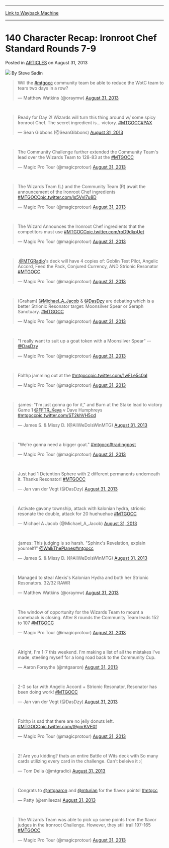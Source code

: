 
---
[Link to Wayback Machine](https://web.archive.org/web/20151018131434/http://magic.wizards.com/en/articles/archive/140-character-recap-ironroot-chef-standard-rounds-7-9-2013-08-31)

[_metadata_:author]:- "Steve Sadin"
[_metadata_:description]:- "//--> Will the #mtgocc community team be able to reduce the WotC team to tears two days in a row?"
[_metadata_:generator]:- "Drupal 7 (http://drupal.org)"
[_metadata_:node]:- "295546"
[_metadata_:publish_date]:- "2013-08-31"
[_metadata_:source]:- "div-main-content"
[_metadata_:title]:- "140 Character Recap: Ironroot Chef Standard Rounds 7-9"
[_metadata_:wayback_capture_timestamp]:- "2015-10-18 13:14:34"
[_metadata_:wayback_raw_url]:- "https://web.archive.org/web/20151018131434id_/http://magic.wizards.com/en/articles/archive/140-character-recap-ironroot-chef-standard-rounds-7-9-2013-08-31"
[_metadata_:wayback_url]:- "http://magic.wizards.com/en/articles/archive/140-character-recap-ironroot-chef-standard-rounds-7-9-2013-08-31"
---


140 Character Recap: Ironroot Chef Standard Rounds 7-9
======================================================



 Posted in [ARTICLES](/en/articles)
 on August 31, 2013 






![](https://media.magic.wizards.com/styles/auth_small/public/images/person/authorpic_SteveSadin.jpg)
By Steve Sadin












> 
> Will the [#mtgocc](https://twitter.com/search?q=%23mtgocc&amp;src=hash) community team be able to reduce the WotC team to tears two days in a row?
> 
> 
> &mdash; Matthew Watkins (@oraymw) [August 31, 2013](https://twitter.com/oraymw/statuses/373832908089204736)



 



> 
> Ready for Day 2! Wizards will turn this thing around w/ some spicy Ironroot Chef. The secret ingredient is... victory. [#MTGOCC](https://twitter.com/search?q=%23mtgocc&amp;src=hash)[#PAX](https://twitter.com/search?q=%23pax&amp;src=hash)
> 
> 
> &mdash; Sean Gibbons (@SeanGibbons) [August 31, 2013](https://twitter.com/seangibbons/statuses/373817464230273024)



 



> 
> The Community Challenge further extended the Community Team's lead over the Wizards Team to 128-83 at the [#MTGOCC](https://twitter.com/search?q=%23mtgocc&amp;src=hash)
> 
> 
> &mdash; Magic Pro Tour (@magicprotour) [August 31, 2013](https://twitter.com/magicprotour/statuses/373854462990770176)



 



> 
> The Wizards Team (L) and the Community Team (R) await the announcement of the Ironroot Chef ingredients [#MTGOCC](https://twitter.com/search?q=%23mtgocc&amp;src=hash)[pic.twitter.com/Is5Vvl7u8D](http://t.co/is5vvl7u8d)
> 
> 
> &mdash; Magic Pro Tour (@magicprotour) [August 31, 2013](https://twitter.com/magicprotour/statuses/373862511704956929)



 



> 
> The Wizard Announces the Ironroot Chef ingredients that the competitors must use [#MTGOCC](https://twitter.com/search?q=%23mtgocc&amp;src=hash)[pic.twitter.com/roD9dkpUet](http://t.co/rod9dkpuet)
> 
> 
> &mdash; Magic Pro Tour (@magicprotour) [August 31, 2013](https://twitter.com/magicprotour/statuses/373862995916365825)



 



> 
> .[@MTGRadio](https://twitter.com/mtgradio)'s deck will have 4 copies of: Goblin Test Pilot, Angelic Accord, Feed the Pack, Conjured Currency, AND Strionic Resonator [#MTGOCC](https://twitter.com/search?q=%23mtgocc&amp;src=hash)
> 
> 
> &mdash; Magic Pro Tour (@magicprotour) [August 31, 2013](https://twitter.com/magicprotour/statuses/373865857576759296)



 



> 
> (Graham) [@Michael\_A\_Jacob](https://twitter.com/michael_a_jacob) &amp; [@DasDzy](https://twitter.com/dasdzy) are debating which is a better Strionic Resonator target: Moonsilver Spear or Seraph Sanctuary. [#MTGOCC](https://twitter.com/search?q=%23mtgocc&amp;src=hash)
> 
> 
> &mdash; Magic Pro Tour (@magicprotour) [August 31, 2013](https://twitter.com/magicprotour/statuses/373866528300470272)



 



> 
> &quot;I really want to suit up a goat token with a Moonsilver Spear&quot; -- [@DasDzy](https://twitter.com/dasdzy)
> 
> 
> &mdash; Magic Pro Tour (@magicprotour) [August 31, 2013](https://twitter.com/magicprotour/statuses/373868379141992449)



 



> 
> Fblthp jamming out at the [#mtgocc](https://twitter.com/search?q=%23mtgocc&amp;src=hash)[pic.twitter.com/1wFLe5c0aI](http://t.co/1wfle5c0ai)
> 
> 
> &mdash; Magic Pro Tour (@magicprotour) [August 31, 2013](https://twitter.com/magicprotour/statuses/373871010585403392)



 



> 
> :james: &quot;I'm just gonna go for it,&quot; and Burn at the Stake lead to victory Game 1 [@FFTR\_Keya](https://twitter.com/fftr_keya) v Dave Humphreys [#mtgocc](https://twitter.com/search?q=%23mtgocc&amp;src=hash)[pic.twitter.com/ST2khVH5cd](http://t.co/st2khvh5cd)
> 
> 
> &mdash; James S. &amp; Missy D. (@AllWeDoIsWinMTG) [August 31, 2013](https://twitter.com/allwedoiswinmtg/statuses/373877016392507392)



 



> 
> &quot;We're gonna need a bigger goat.&quot; [#mtgocc](https://twitter.com/search?q=%23mtgocc&amp;src=hash)[#tradingpost](https://twitter.com/search?q=%23tradingpost&amp;src=hash)
> 
> 
> &mdash; Magic Pro Tour (@magicprotour) [August 31, 2013](https://twitter.com/magicprotour/statuses/373877814027493376)



 



> 
> Just had 1 Detention Sphere with 2 different permanents underneath it. Thanks Resonator! [#MTGOCC](https://twitter.com/search?q=%23mtgocc&amp;src=hash)
> 
> 
> &mdash; Jan van der Vegt (@DasDzy) [August 31, 2013](https://twitter.com/dasdzy/statuses/373881799157354496)



 



> 
> Activate gavony township, attack with kalonian hydra, strionic resonate the double, attack for 20 huehuehue [#MTGOCC](https://twitter.com/search?q=%23mtgocc&amp;src=hash)
> 
> 
> &mdash; Michael A Jacob (@Michael\_A\_Jacob) [August 31, 2013](https://twitter.com/michael_a_jacob/statuses/373881550384820225)



 



> 
> :james: This judging is so harsh. &quot;Sphinx's Revelation, explain yourself!&quot; [@WalkThePlanes](https://twitter.com/walktheplanes)[#mtgocc](https://twitter.com/search?q=%23mtgocc&amp;src=hash)
> 
> 
> &mdash; James S. &amp; Missy D. (@AllWeDoIsWinMTG) [August 31, 2013](https://twitter.com/allwedoiswinmtg/statuses/373889100350115840)



 



> 
> Managed to steal Alexis's Kalonian Hydra and both her Strionic Resonators. 32/32 RAWR
> 
> 
> &mdash; Matthew Watkins (@oraymw) [August 31, 2013](https://twitter.com/oraymw/statuses/373892547577278464)



 



> 
> The window of opportunity for the Wizards Team to mount a comeback is closing. After 8 rounds the Community Team leads 152 to 107 [#MTGOCC](https://twitter.com/search?q=%23mtgocc&amp;src=hash)
> 
> 
> &mdash; Magic Pro Tour (@magicprotour) [August 31, 2013](https://twitter.com/magicprotour/statuses/373898512666071040)



 



> 
> Alright, I'm 1-7 this weekend. I'm making a list of all the mistakes I've made, steeling myself for a long road back to the Community Cup.
> 
> 
> &mdash; Aaron Forsythe (@mtgaaron) [August 31, 2013](https://twitter.com/mtgaaron/statuses/373901795807883265)



 



> 
> 2-0 so far with Angelic Accord + Strionic Resonator, Resonator has been doing work! [#MTGOCC](https://twitter.com/search?q=%23mtgocc&amp;src=hash)
> 
> 
> &mdash; Jan van der Vegt (@DasDzy) [August 31, 2013](https://twitter.com/dasdzy/statuses/373899787172446208)



 



> 
> Fblthp is sad that there are no jelly donuts left. [#MTGOCC](https://twitter.com/search?q=%23mtgocc&amp;src=hash)[pic.twitter.com/t9gnrKVE0f](http://t.co/t9gnrkve0f)
> 
> 
> &mdash; Magic Pro Tour (@magicprotour) [August 31, 2013](https://twitter.com/magicprotour/statuses/373876130811355137)



 



> 
> 2! Are you kidding? thats an entire Battle of Wits deck with So many cards utilizing every card in the challenge. Can't beleive it :(
> 
> 
> &mdash; Tom Delia (@mtgradio) [August 31, 2013](https://twitter.com/mtgradio/statuses/373918442669096960)



 



> 
> Congrats to [@mtgaaron](https://twitter.com/mtgaaron) and [@mturian](https://twitter.com/mturian) for the flavor points! [#mtgcc](https://twitter.com/search?q=%23mtgcc&amp;src=hash)
> 
> 
> &mdash; Patty (@emileeza) [August 31, 2013](https://twitter.com/emileeza/statuses/373915742829154305)



 



> 
> The Wizards Team was able to pick up some points from the flavor judges in the Ironroot Challenge. However, they still trail 197-165 [#MTGOCC](https://twitter.com/search?q=%23mtgocc&amp;src=hash)
> 
> 
> &mdash; Magic Pro Tour (@magicprotour) [August 31, 2013](https://twitter.com/magicprotour/statuses/373919895823454210)









